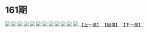# 161期
![](https://mao.mhtupian.com/uploads/img/7563/74828/001.jpg)
![](https://mao.mhtupian.com/uploads/img/7563/74828/002.jpg)
![](https://mao.mhtupian.com/uploads/img/7563/74828/003.jpg)
![](https://mao.mhtupian.com/uploads/img/7563/74828/004.jpg)
![](https://mao.mhtupian.com/uploads/img/7563/74828/005.jpg)
![](https://mao.mhtupian.com/uploads/img/7563/74828/006.jpg)
![](https://mao.mhtupian.com/uploads/img/7563/74828/007.jpg)
![](https://mao.mhtupian.com/uploads/img/7563/74828/008.jpg)
![](https://mao.mhtupian.com/uploads/img/7563/74828/009.jpg)
![](https://mao.mhtupian.com/uploads/img/7563/74828/010.jpg)
![](https://mao.mhtupian.com/uploads/img/7563/74828/011.jpg)
![](https://mao.mhtupian.com/uploads/img/7563/74828/012.jpg)
[【上一章】](./121.md)
[【目录】](./README.md)
[【下一章】](./123.md)
